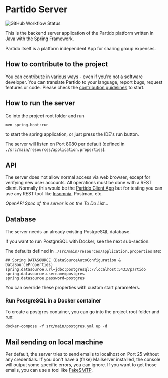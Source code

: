 # Partido Server

![GitHub Workflow Status](https://img.shields.io/github/workflow/status/partidodev/partido-server/CI?style=flat-square)

This is the backend server application of the Partido platform written in Java with the Spring Framework.

Partido itself is a platform independent App for sharing group expenses.

## How to contribute to the project

You can contribute in various ways - even if you're not a software developer. You can translate Partido to your language, report bugs, request features or code. Please check the [contribution guidelines](https://github.com/partidodev/partido-server/blob/main/CONTRIBUTING.md) to start.

## How to run the server

Go into the project root folder and run

```
mvn spring-boot:run
```
to start the spring application, or just press the IDE's run button.

The server will listen on Port 8080 per default (defined in `./src/main/resources/application.properties`).

## API

The server does not allow normal access via web browser, except for verifying new user accounts. All operations must be done with a REST client. Normally this would be the [Partido Client App](https://github.com/partidodev/partido-client) but for testing you can use any REST tool like [Insomnia](https://github.com/Kong/insomnia), Postman, etc.

_OpenAPI Spec of the server is on the To Do List..._

## Database

The server needs an already existing PostgreSQL database. 

If you want to run PostgreSQL with Docker, see the next sub-section.

The defaults defined in `./src/main/resources/application.properties` are:

```
## Spring DATASOURCE (DataSourceAutoConfiguration & DataSourceProperties)
spring.datasource.url=jdbc:postgresql://localhost:5433/partido
spring.datasource.username=postgres
spring.datasource.password=postgres
```

You can override these properties with custom start parameters.

### Run PostgreSQL in a Docker container

To create a postgres container, you can go into the project root folder and run:

```
docker-compose -f src/main/postgres.yml up -d
```

## Mail sending on local machine

Per default, the server tries to send emails to localhost on Port 25 without any credentials.
If you don't have a (fake) Mailserver installed, the console will output some specific errors, you can ignore. If you want to get those emails, you can use a tool like [FakeSMTP](http://nilhcem.com/FakeSMTP/).
